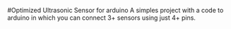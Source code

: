 #Optimized Ultrasonic Sensor for arduino
A simples project with a code to arduino in which you can connect 3+ sensors using just 4+ pins.
